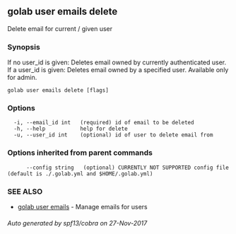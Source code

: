 ## golab user emails delete

Delete email for current / given user

### Synopsis


If no user_id is given: Deletes email owned by currently authenticated user.
If a user_id is given: Deletes email owned by a specified user. Available only for admin.

```
golab user emails delete [flags]
```

### Options

```
  -i, --email_id int   (required) id of email to be deleted
  -h, --help           help for delete
  -u, --user_id int    (optional) id of user to delete email from
```

### Options inherited from parent commands

```
      --config string   (optional) CURRENTLY NOT SUPPORTED config file (default is ./.golab.yml and $HOME/.golab.yml)
```

### SEE ALSO
* [golab user emails](golab_user_emails.md)	 - Manage emails for users

###### Auto generated by spf13/cobra on 27-Nov-2017

